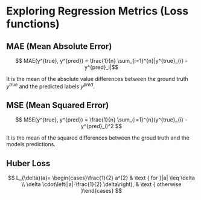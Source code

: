 # Exploring Regression Metrics (Loss functions)
## MAE (Mean Absolute Error)

$$ MAE(y^{true}, y^{pred}) = \frac{1}{n} \sum_{i=1}^{n}|y^{true}_{i} - y^{pred}_i|$$

It is the mean of the absolute value differences between the ground truth $y^{true}$ and the 
predicted labels $y^{pred}$.

## MSE (Mean Squared Error)

$$ MSE(y^{true}, y^{pred}) = \frac{1}{n} \sum_{i=1}^{n}(y^{true}_{i} - y^{pred}_i)^2 $$

It is the mean of the squared differences between the groud truth and the models predictions.

## Huber Loss

$$ L_{\delta}(a)= \begin{cases}\frac{1}{2} a^{2} & \text { for }|a| \leq \delta \\ \delta 
\cdot\left(|a|-\frac{1}{2} \delta\right), & \text { otherwise }\end{cases} $$
